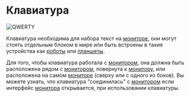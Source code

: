 # Клавиатура

![QWERTY](oredict:oc:keyboard)

Клавиатура необходима для набора текст на [мониторе](screen1.md), они могут стоять отдельным блоком в мире или быть встроены в такие устройства как [роботы](robot.md) или [планшеты](../item/tablet.md).

Для того, чтобы клавиатура работала с [монитором](screen1.md), она должна быть расположена рядом с [монитором](screen1.md), повернута к [монитору](screen1.md), или расположена на самом [мониторе](screen1.md) (сверху или с одного из боков). Вы можете узнать, что клавиатура "соединилась" с [монитором](screen1.md) если интерфейс [монитора](screen.md) открывается, при использовании клавиатуры.